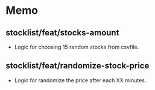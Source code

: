 # Memo

## stocklist/feat/stocks-amount
- Logic for choosing 15 random stocks from csvfile.

## stocklist/feat/randomize-stock-price
- Logic for randomize the price after each XX minutes.
